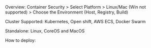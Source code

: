 Overview:
Container Security > Select Platform > Linux/Mac (Win not supported) > Choose the Environment (Host, Registry, Build)

Cluster Supported:
Kubernetes, Open shift, AWS ECS, Docker Swarm

Standalone:
Linux, CoreOS and MacOS

How to deploy:
